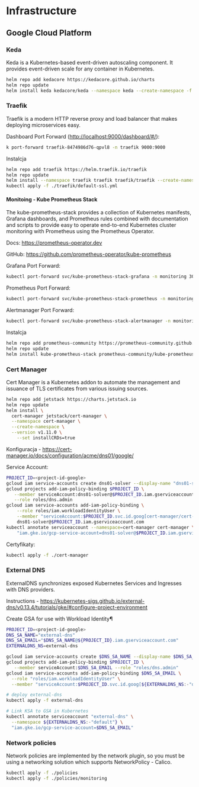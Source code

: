 # Infrastructure

## Google Cloud Platform

### Keda

Keda is a Kubernetes-based event-driven autoscaling component. It provides event-driven scale for any container in Kubernetes.

```bash
helm repo add kedacore https://kedacore.github.io/charts
helm repo update
helm install keda kedacore/keda --namespace keda --create-namespace -f ./keda/values.yml
```

### Traefik

Traefik is a modern HTTP reverse proxy and load balancer that makes deploying microservices easy.

Dashboard Port Forward (<http://localhost:9000/dashboard/#/>):

```bash
k port-forward traefik-8474986d76-qpvl8 -n traefik 9000:9000
```

Instalcja

```bash
helm repo add traefik https://helm.traefik.io/traefik
helm repo update
helm install --namespace traefik traefik traefik/traefik --create-namespace -f ./traefik/values.yml
kubectl apply -f ./traefik/default-ssl.yml
```

#### Monitoing - Kube Prometheus Stack

The kube-prometheus-stack provides a collection of Kubernetes manifests, Grafana dashboards, and Prometheus rules combined with documentation and scripts to provide easy to operate end-to-end Kubernetes cluster monitoring with Prometheus using the Prometheus Operator.

Docs: <https://prometheus-operator.dev>

GitHub: <https://github.com/prometheus-operator/kube-prometheus>

Grafana Port Forward:

```bash
kubectl port-forward svc/kube-prometheus-stack-grafana -n monitoring 3000:80
```

Prometheus Port Forward:

```bash
kubectl port-forward svc/kube-prometheus-stack-prometheus -n monitoring 9090
```

Alertmanager Port Forward:

```bash
kubectl port-forward svc/kube-prometheus-stack-alertmanager -n monitoring 9093
```

Instalcja

```bash
helm repo add prometheus-community https://prometheus-community.github.io/helm-charts
helm repo update
helm install kube-prometheus-stack prometheus-community/kube-prometheus-stack --namespace monitoring --create-namespace -f ./kube-prometheus/values.yml
```

### Cert Manager

Cert Manager is a Kubernetes addon to automate the management and issuance of TLS certificates from various issuing sources.

```bash
helm repo add jetstack https://charts.jetstack.io
helm repo update
helm install \
  cert-manager jetstack/cert-manager \
  --namespace cert-manager \
  --create-namespace \
  --version v1.11.0 \
    --set installCRDs=true
```

Konfiguracja - <https://cert-manager.io/docs/configuration/acme/dns01/google/>

Service Account:

```bash
PROJECT_ID=<project-id-google>
gcloud iam service-accounts create dns01-solver --display-name "dns01-solver"
gcloud projects add-iam-policy-binding $PROJECT_ID \
   --member serviceAccount:dns01-solver@$PROJECT_ID.iam.gserviceaccount.com \
   --role roles/dns.admin
gcloud iam service-accounts add-iam-policy-binding \
    --role roles/iam.workloadIdentityUser \
    --member "serviceAccount:$PROJECT_ID.svc.id.goog[cert-manager/cert-manager]" \
    dns01-solver@$PROJECT_ID.iam.gserviceaccount.com
kubectl annotate serviceaccount --namespace=cert-manager cert-manager \
    "iam.gke.io/gcp-service-account=dns01-solver@$PROJECT_ID.iam.gserviceaccount.com"
```

Certyfikaty:

```bash
kubectl apply -f ./cert-manager
```

### External DNS

ExternalDNS synchronizes exposed Kubernetes Services and Ingresses with DNS providers.

Instructions - <https://kubernetes-sigs.github.io/external-dns/v0.13.4/tutorials/gke/#configure-project-environment>

Create GSA for use with Workload Identity¶

```bash
PROJECT_ID=<project-id-google>
DNS_SA_NAME="external-dns"
DNS_SA_EMAIL="$DNS_SA_NAME@${PROJECT_ID}.iam.gserviceaccount.com"
EXTERNALDNS_NS=external-dns

gcloud iam service-accounts create $DNS_SA_NAME --display-name $DNS_SA_NAME
gcloud projects add-iam-policy-binding $PROJECT_ID \
   --member serviceAccount:$DNS_SA_EMAIL --role "roles/dns.admin"
gcloud iam service-accounts add-iam-policy-binding $DNS_SA_EMAIL \
  --role "roles/iam.workloadIdentityUser" \
  --member "serviceAccount:$PROJECT_ID.svc.id.goog[${EXTERNALDNS_NS:-"default"}/external-dns]"

# deploy external-dns
kubectl apply -f external-dns

# Link KSA to GSA in Kubernetes
kubectl annotate serviceaccount "external-dns" \
  --namespace ${EXTERNALDNS_NS:-"default"} \
  "iam.gke.io/gcp-service-account=$DNS_SA_EMAIL"
```

### Network policies

Network policies are implemented by the network plugin, so you must be using a networking solution which supports NetworkPolicy - Calico.

```bash
kubectl apply -f ./policies
kubectl apply -f ./policies/monitoring
```
